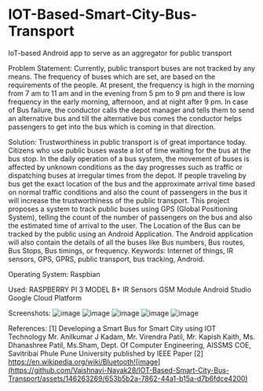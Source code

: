 # IOT-Based-Smart-City-Bus-Transport
 IoT-based Android app to serve as an aggregator for public transport

Problem Statement:
Currently, public transport buses are not tracked by any means.
The frequency of buses which are set, are based on the requirements of the people. At present, the frequency is high in the morning from 7 am to 11 am and in the evening from 5 pm to 9 pm and there is low frequency in the early morning, afternoon, and at night after 9 pm.
In case of Bus failure, the conductor calls the depot manager and tells them to send an alternative bus and till the alternative bus comes the conductor helps passengers to get into the bus which is coming in that direction.

Solution:
Trustworthiness in public transport is of great importance today. Citizens who use public buses waste a lot of time waiting for the bus at the bus stop. In the daily operation of a bus system, the movement of buses is affected by unknown conditions as the day progresses such as traffic or dispatching buses at irregular times from the depot.
If people traveling by bus get the exact location of the bus and the approximate arrival time based on normal traffic conditions and also the count of passengers in the bus it will increase the trustworthiness of the public transport. 
This project proposes a system to track public buses using GPS (Global Positioning System), telling the count of the number of passengers on the bus and also the estimated time of arrival to the user. The Location of the Bus can be tracked by the public using an Android Application.
The Android application will also contain the details of all the buses like Bus numbers, Bus routes, Bus Stops, Bus timings, or frequency.
Keywords: Internet of things, IR sensors, GPS, GPRS, public transport, bus tracking, Android.

Operating System:
Raspbian

Used:
RASPBERRY PI 3 MODEL B+
IR Sensors
GSM Module
Android Studio
Google Cloud Platform

Screenshots:
![image](https://github.com/Vaishnavi-Nayak28/IOT-Based-Smart-City-Bus-Transport/assets/146263269/636aa1f7-464a-4c00-90ae-99d02c3a2010)
![image](https://github.com/Vaishnavi-Nayak28/IOT-Based-Smart-City-Bus-Transport/assets/146263269/c9f6faa2-dc4b-479b-9235-96bfe220948a)
![image](https://github.com/Vaishnavi-Nayak28/IOT-Based-Smart-City-Bus-Transport/assets/146263269/8912849c-ae29-4269-bf18-3938b1b2cdd5)
![image](https://github.com/Vaishnavi-Nayak28/IOT-Based-Smart-City-Bus-Transport/assets/146263269/44fba440-8729-4f70-9581-33d987a49f30)
![image](https://github.com/Vaishnavi-Nayak28/IOT-Based-Smart-City-Bus-Transport/assets/146263269/60672d9c-90e4-4652-a4da-9c9aa5a64518)

References:
[1] Developing a Smart Bus for Smart City using IOT Technology Mr. Anilkumar J Kadam, Mr. Virendra Patil, Mr. Kapish Kaith, Ms. Dhanashree Patil, Ms.Sham, Dept. Of Computer Engineering, AISSMS COE, Savitribai Phule Pune University published by IEEE Paper 
[2] https://en.wikipedia.org/wiki/Bluetooth![image](https://github.com/Vaishnavi-Nayak28/IOT-Based-Smart-City-Bus-Transport/assets/146263269/653b5b2a-7862-44a1-b15a-d7b6fdce4200)





